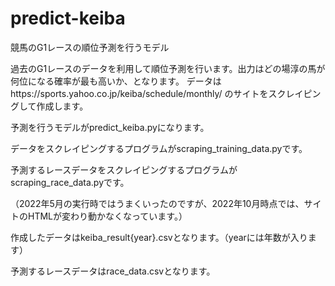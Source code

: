 # predict-keiba
競馬のG1レースの順位予測を行うモデル

過去のG1レースのデータを利用して順位予測を行います。出力はどの場淳の馬が何位になる確率が最も高いか、となります。
データはhttps://sports.yahoo.co.jp/keiba/schedule/monthly/ のサイトをスクレイピングして作成します。

予測を行うモデルがpredict_keiba.pyになります。

データをスクレイピングするプログラムがscraping_training_data.pyです。

予測するレースデータをスクレイピングするプログラムがscraping_race_data.pyです。

（2022年5月の実行時ではうまくいったのですが、2022年10月時点では、サイトのHTMLが変わり動かなくなっています。）

作成したデータはkeiba_result{year}.csvとなります。（yearには年数が入ります）

予測するレースデータはrace_data.csvとなります。
